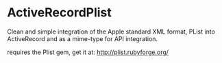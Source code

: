 ActiveRecordPlist
=================

Clean and simple integration of the Apple standard XML format, PList into 
ActiveRecord and as a mime-type for API integration.

requires the Plist gem, get it at: http://plist.rubyforge.org/

